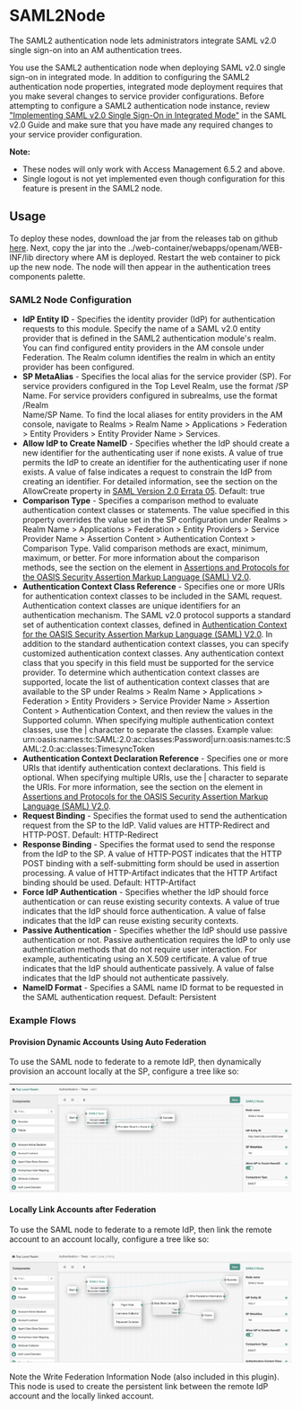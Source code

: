 <!--
 * The contents of this file are subject to the terms of the Common Development and
 * Distribution License (the License). You may not use this file except in compliance with the
 * License.
 *
 * You can obtain a copy of the License at legal/CDDLv1.0.txt. See the License for the
 * specific language governing permission and limitations under the License.
 *
 * When distributing Covered Software, include this CDDL Header Notice in each file and include
 * the License file at legal/CDDLv1.0.txt. If applicable, add the following below the CDDL
 * Header, with the fields enclosed by brackets [] replaced by your own identifying
 * information: "Portions copyright [year] [name of copyright owner]".
 *
 * Copyright 2019 ForgeRock AS.
-->
# SAML2Node

The SAML2 authentication node lets administrators integrate SAML v2.0 single sign-on into an AM authentication trees.

You use the SAML2 authentication node when deploying SAML v2.0 single sign-on in integrated mode. In addition to 
configuring the SAML2 authentication node properties, integrated mode deployment requires that you make several 
changes to service provider configurations. Before attempting to configure a SAML2 authentication node instance, 
review  ["Implementing SAML v2.0 Single Sign-On in Integrated Mode"](https://backstage.forgerock.com/docs/am/6.5/saml2-guide/index.html#saml2-integrated-mode-sso)
in the SAML v2.0 Guide and make sure that you have made any required changes to your service provider configuration.

**Note:** 
* These nodes will only work with Access Management 6.5.2 and above.
* Single logout is not yet implemented even though configuration for this feature is present in the SAML2 node.

## Usage

To deploy these nodes, download the jar from the releases tab on github 
[here](https://github.com/FrankGasparovic/SAML2Node6.5/releases/latest). Next, copy the jar into the 
../web-container/webapps/openam/WEB-INF/lib directory where AM is deployed. Restart the web container to pick up the 
new node. The node will then appear in the authentication trees components palette.

### SAML2 Node Configuration
* **IdP Entity ID** - Specifies the identity provider (IdP) for authentication requests to this module. Specify the name 
of a SAML v2.0 entity provider that is defined in the SAML2 authentication module's realm. You can find configured 
entity providers in the AM console under Federation. The Realm column identifies the realm in which an entity provider 
has been configured.
* **SP MetaAlias** - Specifies the local alias for the service provider (SP). For service providers configured in the
 Top Level Realm, use the format /SP Name. For service providers configured in subrealms, use the format /Realm  
 Name/SP Name. To find the local aliases for entity providers in the AM console, navigate to Realms > Realm Name > 
 Applications > Federation > Entity Providers > Entity Provider Name > Services.
* **Allow IdP to Create NameID** - Specifies whether the IdP should create a new identifier for the authenticating user 
 if none exists. A value of true permits the IdP to create an identifier for the authenticating user if none exists. 
 A value of false indicates a request to constrain the IdP from creating an identifier. For detailed information, 
 see the section on the AllowCreate property in 
 [SAML Version 2.0 Errata 05](http://docs.oasis-open.org/security/saml/v2.0/sstc-saml-approved-errata-2.0.html). 
 Default: true
 * **Comparison Type** - Specifies a comparison method to evaluate authentication context classes or statements. The 
 value specified in this property overrides the value set in the SP configuration under Realms > Realm Name > 
 Applications > Federation > Entity Providers > Service Provider Name > Assertion Content > Authentication Context > 
 Comparison Type. Valid comparison methods are exact, minimum, maximum, or better. For more information about the
  comparison methods, see the section on the <RequestedAuthnContext> element in 
  [Assertions and Protocols for the OASIS Security Assertion Markup Language (SAML) V2.0](https://docs.oasis-open.org/security/saml/v2.0/saml-core-2.0-os.pdf).
 * **Authentication Context Class Reference** - Specifies one or more URIs for authentication context classes to be 
 included in the SAML request. Authentication context classes are unique identifiers for an authentication mechanism.
 The SAML v2.0 protocol supports a standard set of authentication context classes, defined in 
 [Authentication Context for the OASIS Security Assertion Markup Language (SAML) V2.0](https://docs.oasis-open.org/security/saml/v2.0/saml-authn-context-2.0-os.pdf). In addition to the standard 
 authentication context classes, you can specify customized authentication context classes. Any authentication 
 context class that you specify in this field must be supported for the service provider. To determine which authentication context classes are 
 supported, locate the list of authentication context classes that are available to the SP under Realms > Realm Name > 
 Applications > Federation > Entity Providers > Service Provider Name > Assertion Content > Authentication Context, and
 then review the values in the Supported column. When specifying multiple authentication context classes, use the |
 character to separate the classes. Example value: 
 urn:oasis:names:tc:SAML:2.0:ac:classes:Password|urn:oasis:names:tc:SAML:2.0:ac:classes:TimesyncToken
 * **Authentication Context Declaration Reference** - Specifies one or more URIs that identify authentication context
 declarations. This field is optional. When specifying multiple URIs, use the | character to separate the URIs. For more
 information, see the section on the <RequestedAuthnContext> element in [Assertions and Protocols for the OASIS 
 Security Assertion Markup Language (SAML) V2.0](https://docs.oasis-open.org/security/saml/v2.0/saml-core-2.0-os.pdf).
 * **Request Binding** - Specifies the format used to send the authentication request from the SP to the IdP. Valid 
 values are HTTP-Redirect and HTTP-POST. Default: HTTP-Redirect
 * **Response Binding** - Specifies the format used to send the response from the IdP to the SP. A value of HTTP-POST
  indicates that the HTTP POST binding with a self-submitting form should be used in assertion processing. 
  A value of HTTP-Artifact indicates that the HTTP Artifact binding should be used. Default: HTTP-Artifact
 * **Force IdP Authentication** - Specifies whether the IdP should force authentication or can reuse existing 
 security contexts. A value of true indicates that the IdP should force authentication. A value of false indicates that
 the IdP can reuse existing security contexts.
 * **Passive Authentication** - Specifies whether the IdP should use passive authentication or not. Passive 
 authentication requires the IdP to only use authentication methods that do not require user interaction. For example, 
 authenticating using an X.509 certificate. A value of true indicates that the IdP should authenticate passively. A 
 value of false indicates that the IdP should not authenticate passively.
 * **NameID Format** - Specifies a SAML name ID format to be requested in the SAML authentication request. Default: 
 Persistent
 
 ### Example Flows
 
 #### Provision Dynamic Accounts Using Auto Federation
 
 To use the SAML node to federate to a remote IdP, then dynamically provision an account locally at the SP, 
 configure a tree like so:
 
 ![SAML_TREE](./images/saml_tree.png)
 
 #### Locally Link Accounts after Federation
 
 To use the SAML node to federate to a remote IdP, then link the remote account to an account locally, 
 configure a tree like so:
 
 ![SAML_LOCAL_LINKING_TREE](./images/saml_local_linking.png)
 
 Note the Write Federation Information Node (also included in this plugin). This node is used to create the persistent
 link between the remote IdP account and the locally linked account. 
